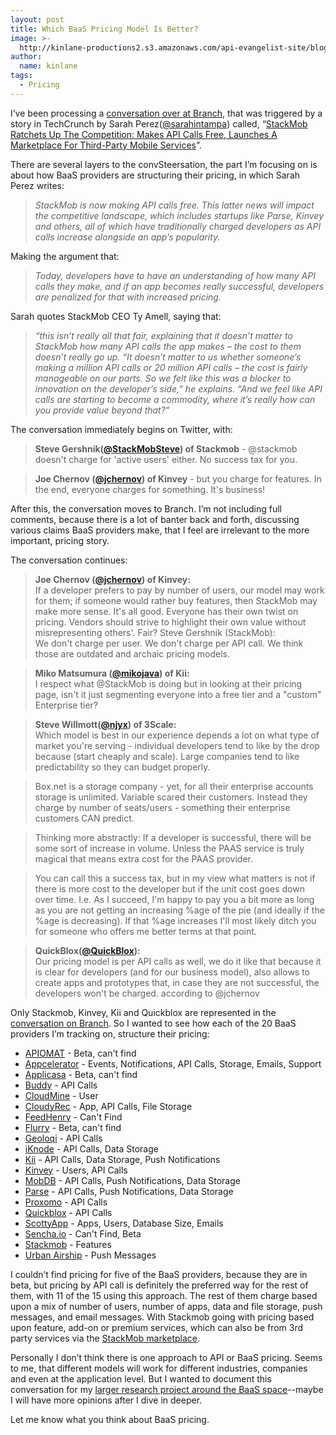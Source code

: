 ```yaml
---
layout: post
title: Which BaaS Pricing Model Is Better?
image: >-
  http://kinlane-productions2.s3.amazonaws.com/api-evangelist-site/blog/baas-trends.png
author:
  name: kinlane
tags:
  - Pricing
---
```

I’ve been processing a [conversation over at Branch](http://branch.com/b/apicalls-successtax), that was triggered by a story in TechCrunch by Sarah Perez([@sarahintampa](https://twitter.com/sarahintampa)) called, “[StackMob Ratchets Up The Competition: Makes API Calls Free, Launches A Marketplace For Third-Party Mobile Services](http://techcrunch.com/2012/11/13/stackmob-ratchets-up-the-competition-makes-api-calls-free-launches-a-marketplace-for-third-party-mobile-services/)”.

There are several layers to the convSteersation, the part I’m focusing on is about how BaaS providers are structuring their pricing, in which Sarah Perez writes:

> _StackMob is now making API calls free. This latter news will impact the competitive landscape, which includes startups like Parse, Kinvey and others, all of which have traditionally charged developers as API calls increase alongside an app’s popularity._

Making the argument that:

> _Today, developers have to have an understanding of how many API calls they make, and if an app becomes really successful, developers are penalized for that with increased pricing._

Sarah quotes StackMob CEO Ty Amell, saying that:

> _“this isn’t really all that fair, explaining that it doesn’t matter to StackMob how many API calls the app makes – the cost to them doesn’t really go up. “It doesn’t matter to us whether someone’s making a million API calls or 20 million API calls – the cost is fairly manageable on our parts. So we felt like this was a blocker to innovation on the developer’s side,” he explains. “And we feel like API calls are starting to become a commodity, where it’s really how can you provide value beyond that?”_

The conversation immediately begins on Twitter, with:

> **Steve Gershnik([@StackMobSteve](https://twitter.com/StackMobSteve)) of Stackmob** - @stackmob doesn't charge for 'active users' either. No success tax for you.

> **Joe Chernov ([@jchernov](https://twitter.com/jchernov)) of Kinvey** \- but you charge for features. In the end, everyone charges for something. It's business!

After this, the conversation moves to Branch. I’m not including full comments, because there is a lot of banter back and forth, discussing various claims BaaS providers make, that I feel are irrelevant to the more important, pricing story.

The conversation continues:

> ****Joe Chernov ([@jchernov](https://twitter.com/jchernov)) of Kinvey**:**  
> If a developer prefers to pay by number of users, our model may work for them; if someone would rather buy features, then StackMob may make more sense. It's all good. Everyone has their own twist on pricing. Vendors should strive to highlight their own value without misrepresenting others'. Fair? Steve Gershnik (StackMob):  
> We don't charge per user. We don't charge per API call. We think those are outdated and archaic pricing models.

> **Miko Matsumura ([@mikojava](https://twitter.com/mikojava)) of Kii:**  
> I respect what @StackMob is doing but in looking at their pricing page, isn't it just segmenting everyone into a free tier and a "custom" Enterprise tier?

> **Steve Willmott([@njyx](https://twitter.com/njyx)) of 3Scale:**  
> Which model is best in our experience depends a lot on what type of market you're serving - individual developers tend to like by the drop because (start cheaply and scale). Large companies tend to like predictability so they can budget properly.

> Box.net is a storage company - yet, for all their enterprise accounts storage is unlimited. Variable scared their customers. Instead they charge by number of seats/users - something their enterprise customers CAN predict.

> Thinking more abstractly: If a developer is successful, there will be some sort of increase in volume. Unless the PAAS service is truly magical that means extra cost for the PAAS provider.

> You can call this a success tax, but in my view what matters is not if there is more cost to the developer but if the unit cost goes down over time. I.e. As I succeed, I'm happy to pay you a bit more as long as you are not getting an increasing %age of the pie (and ideally if the %age is decreasing). If that %age increases I'll most likely ditch you for someone who offers me better terms at that point.

> **QuickBlox([@QuickBlox](https://twitter.com/QuickBlox)):**  
> Our pricing model is per API calls as well, we do it like that because it is clear for developers (and for our business model), also allows to create apps and prototypes that, in case they are not successful, the developers won't be charged. according to @jchernov

Only Stackmob, Kinvey, Kii and Quickblox are represented in the [conversation on Branch](http://branch.com/b/apicalls-successtax). So I wanted to see how each of the 20 BaaS providers I’m tracking on, structure their pricing:

*   [APIOMAT](http://www.apiomat.com/) - Beta, can't find
*   [Appcelerator](http://www.appcelerator.com/plans-pricing/) - Events, Notifications, API Calls, Storage, Emails, Support
*   [Applicasa](http://www.applicasa.com/) - Beta, can't find
*   [Buddy](http://buddy.com/pricing/) - API Calls
*   [CloudMine](https://cloudmine.me/pricing/signup) - User
*   [CloudyRec](http://cloudyrec.com/welcome/pricing) - App, API Calls, File Storage
*   [FeedHenry](http://www.feedhenry.com/) - Can't Find
*   [Flurry](http://www.flurry.com/flurry-appCloud.html) - Beta, can't find
*   [Geoloqi](https://geoloqi.com/pricing) - API Calls
*   [iKnode](http://iknode.io/pricing/) - API Calls, Data Storage
*   [Kii](http://www.kii.com/en/technology/Price) - API Calls, Data Storage, Push Notifications
*   [Kinvey](http://www.kinvey.com/pricing) - Users, API Calls
*   [MobDB](https://www.mobdb.net/pricing) - API Calls, Push Notifications, Data Storage
*   [Parse](https://parse.com/plans) - API Calls, Push Notifications, Data Storage
*   [Proxomo](http://www.proxomo.com/Pricing) - API Calls
*   [Quickblox](http://quickblox.com/pricing/) - API Calls
*   [ScottyApp](http://scottyapp.com/pricing) - Apps, Users, Database Size, Emails
*   [Sencha.io](http://www.sencha.com/products/io/) - Can't Find, Beta
*   [Stackmob](https://www.stackmob.com/pricing/) - Features
*   [Urban Airship](https://go.urbanairship.com/accounts/register/) - Push Messages

I couldn’t find pricing for five of the BaaS providers, because they are in beta, but pricing by API call is definitely the preferred way for the rest of them, with 11 of the 15 using this approach. The rest of them charge based upon a mix of number of users, number of apps, data and file storage, push messages, and email messages. With Stackmob going with pricing based upon feature, add-on or premium services, which can also be from 3rd party services via the [StackMob marketplace](https://marketplace.stackmob.com/).

Personally I don’t think there is one approach to API or BaaS pricing. Seems to me, that different models will work for different industries, companies and even at the application level. But I wanted to document this conversation for my [larger research project around the BaaS space](/trends/baas.php)\--maybe I will have more opinions after I dive in deeper.

Let me know what you think about BaaS pricing.